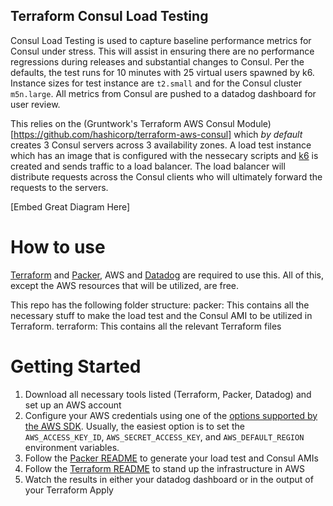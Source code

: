 ## Terraform Consul Load Testing
Consul Load Testing is used to capture baseline performance metrics for Consul under stress. This will assist in ensuring there are no performance regressions during releases and substantial changes to Consul. Per the defaults, the test runs for 10 minutes with 25 virtual users spawned by k6. Instance sizes for test instance are `t2.small` and for the Consul cluster `m5n.large`.  All metrics from Consul are pushed to a datadog dashboard for user review.

This relies on the (Gruntwork's Terraform AWS Consul Module)[https://github.com/hashicorp/terraform-aws-consul] which *by default* creates 3 Consul servers across 3 availability zones. A load test instance which has an image that is configured with the nessecary scripts and [k6](https://k6.io/) is created and sends traffic to a load balancer. The load balancer will distribute requests across the Consul clients who will ultimately forward the requests to the servers.

[Embed Great Diagram Here]

# How to use
[Terraform](https://www.terraform.io/downloads.html) and [Packer](https://www.packer.io/downloads), AWS and [Datadog](https://docs.datadoghq.com/getting_started/) are required to use this. All of this, except the AWS resources that will be utilized, are free. 

This repo has the following folder structure: 
packer: This contains all the necessary stuff to make the load test and the Consul AMI to be utilized in Terraform.
terraform: This contains all the relevant Terraform files


# Getting Started  

1) Download all necessary tools listed (Terraform, Packer, Datadog) and set up an AWS account 
2) Configure your AWS credentials using one of the [options supported by the AWS
   SDK](http://docs.aws.amazon.com/sdk-for-java/v1/developer-guide/credentials.html). Usually, the easiest option is to
   set the `AWS_ACCESS_KEY_ID`, `AWS_SECRET_ACCESS_KEY`, and `AWS_DEFAULT_REGION` environment variables.
3) Follow the [Packer README](https://github.com/hashicorp/consul/tree/master/test/load/packer) to generate your load test and Consul AMIs
4) Follow the [Terraform README](https://github.com/hashicorp/consul/tree/master/test/load/terraform) to stand up the infrastructure in AWS
5) Watch the results in either your datadog dashboard or in the output of your Terraform Apply